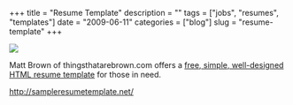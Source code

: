 +++
title = "Resume Template"
description = ""
tags = ["jobs", "resumes", "templates"]
date = "2009-06-11"
categories = ["blog"]
slug = "resume-template"
+++



  <div class="notebook-screenshot"><a href="http://sampleresumetemplate.net/"><img src="http://media.konigi.com/bluga/wt4a311a218d434_0.jpg"/></a></div><p>Matt Brown of thingsthatarebrown.com offers a <a href="http://sampleresumetemplate.net/">free, simple, well-designed HTML resume template</a> for those in need.</p>
    
  <a href="http://sampleresumetemplate.net/">http://sampleresumetemplate.net/</a>
